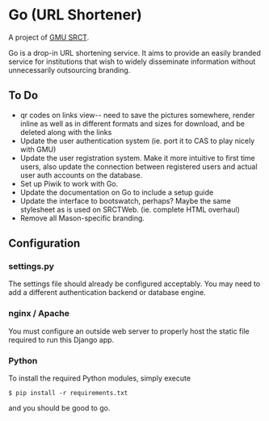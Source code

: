# Go (URL Shortener)

A project of [GMU SRCT](http://srct.gmu.edu).

Go is a drop-in URL shortening service. It aims to provide an easily
branded service for institutions that wish to widely disseminate
information without unnecessarily outsourcing branding.

## To Do
* qr codes on links view-- need to save the pictures somewhere, render
    inline as well as in different formats and sizes for download, and be
    deleted along with the links
* Update the user authentication system (ie. port it to CAS to play nicely
    with GMU)
* Update the user registration system. Make it more intuitive to first time
    users, also update the connection between registered users and actual
    user auth accounts on the database.
* Set up Piwik to work with Go.
* Update the documentation on Go to include a setup guide
* Update the interface to bootswatch, perhaps? Maybe the same stylesheet as
    is used on SRCTWeb. (ie. complete HTML overhaul)
* Remove all Mason-specific branding.

## Configuration

### settings.py

The settings file should already be configured acceptably. You may need to
add a different authentication backend or database engine.

### nginx / Apache

You must configure an outside web server to properly host the static file
required to run this Django app.

### Python

To install the required Python modules, simply execute

```
$ pip install -r requirements.txt
```

and you should be good to go.
